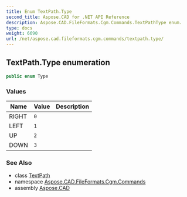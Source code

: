 ```yaml
---
title: Enum TextPath.Type
second_title: Aspose.CAD for .NET API Reference
description: Aspose.CAD.FileFormats.Cgm.Commands.TextPathType enum. 
type: docs
weight: 6690
url: /net/aspose.cad.fileformats.cgm.commands/textpath.type/
---
```

## TextPath.Type enumeration

```csharp
public enum Type
```

### Values

| Name | Value | Description |
| --- | --- | --- |
| RIGHT | `0` |  |
| LEFT | `1` |  |
| UP | `2` |  |
| DOWN | `3` |  |

### See Also

* class [TextPath](../textpath/)
* namespace [Aspose.CAD.FileFormats.Cgm.Commands](../../aspose.cad.fileformats.cgm.commands/)
* assembly [Aspose.CAD](../../)


